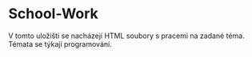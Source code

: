 # School-Work
V tomto uložišti se nacházejí HTML soubory s pracemi na zadané téma. Témata se týkají programování.
